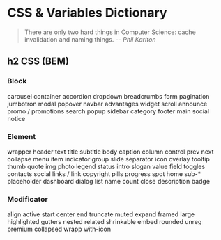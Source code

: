 # CSS & Variables Dictionary

> There are only two hard things in Computer Science: cache invalidation and naming things.
> -- <cite>Phil Karlton</cite>

## h2 CSS (BEM)

### Block

carousel
container
accordion
dropdown
breadcrumbs
form
pagination
jumbotron
modal
popover
navbar
advantages
widget
scroll
announce
promo / promotions
search
popup
sidebar
category
footer
main
social
notice

### Element

wrapper
header
text
title
subtitle
body
caption
column
control
prev
next
collapse
menu
item
indicator
group
slide
separator
icon
overlay
tooltip
thumb
quote
img
photo
legend
status
intro
slogan
value
field
toggles
contacts
social
links / link
copyright
pills
progress
spot
home
sub-\*
placeholder
dashboard
dialog
list
name
count
close
description
badge

### Modificator

align
active
start
center
end
truncate
muted
expand
framed
large
highlighted
gutters
nested
related
shrinkable
embed
rounded
unreg
premium
collapsed
wrapp
with-icon
